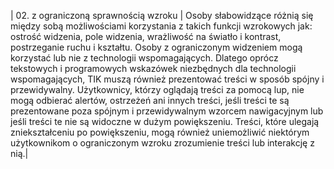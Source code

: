 | 02. z&nbsp;ograniczoną sprawnością wzroku | Osoby słabowidzące różnią
się między sobą możliwościami korzystania z takich funkcji wzrokowych jak: ostrość widzenia,  pole widzenia, wrażliwość na światło i kontrast, postrzeganie ruchu i kształtu. Osoby z&nbsp;ograniczonym widzeniem mogą korzystać lub nie z&nbsp;technologii wspomagających. Dlatego oprócz tekstowych i&nbsp;programowych wskazówek niezbędnych dla technologii wspomagających, TIK muszą również prezentować treści w&nbsp;sposób spójny i przewidywalny. Użytkownicy, którzy oglądają treści za pomocą lup, nie mogą odbierać alertów, ostrzeżeń ani innych treści, jeśli treści te są prezentowane poza spójnym i przewidywalnym wzorcem nawigacyjnym lub jeśli treści te nie są widoczne w&nbsp;dużym powiększeniu. Treści, które ulegają zniekształceniu po powiększeniu, mogą również uniemożliwić niektórym użytkownikom o ograniczonym wzroku zrozumienie treści lub interakcję z nią.|